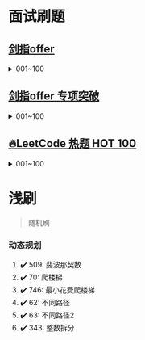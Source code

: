 
# 面试刷题
## [剑指offer](https://leetcode.cn/problem-list/xb9nqhhg/)
<details>
    <summary>001~100</summary>
    001. :heavy_check_mark: <a href="src/leetcode/editor/cn/interview/srto/ShuZuZhongZhongFuDeShuZiLcof.java">[剑指 Offer 03]数组中重复的数字	Easy</a><br/>
    002. :heavy_check_mark: <a href="src/leetcode/editor/cn/interview/srto/ErWeiShuZuZhongDeChaZhaoLcof.java">[剑指 Offer 04]二维数组中的查找	Medium</a><br/>
    003. :heavy_check_mark: <a href="src/leetcode/editor/cn/interview/srto/TiHuanKongGeLcof.java">[剑指 Offer 05]替换空格	Easy</a><br/>
    004. :heavy_check_mark: <a href="src/leetcode/editor/cn/interview/srto/CongWeiDaoTouDaYinLianBiaoLcof.java">[剑指 Offer 06]从尾到头打印链表	Easy</a><br/>
    005. :lock: <a href="src/leetcode/editor/cn/interview/srto/CongWeiDaoTouDaYinLianBiaoLcof.java">[剑指 Offer 07]重建二叉树	Medium</a><br/>
    006. :lock: <a href="src/leetcode/editor/cn/interview/srto/CongWeiDaoTouDaYinLianBiaoLcof.java">[剑指 Offer 09]用两个栈实现队列	Easy</a><br/>
    007. :lock: <a href="src/leetcode/editor/cn/interview/srto/CongWeiDaoTouDaYinLianBiaoLcof.java">[剑指 Offer 10- I]斐波那契数列	Easy</a><br/>
    008. :lock: <a href="src/leetcode/editor/cn/interview/srto/CongWeiDaoTouDaYinLianBiaoLcof.java">[剑指 Offer 10- II]青蛙跳台阶问题	Easy</a><br/>
    009. :lock: <a href="src/leetcode/editor/cn/interview/srto/CongWeiDaoTouDaYinLianBiaoLcof.java">[剑指 Offer 11]旋转数组的最小数字	Easy</a><br/>
    010. :lock: <a href="src/leetcode/editor/cn/interview/srto/CongWeiDaoTouDaYinLianBiaoLcof.java">[剑指 Offer 12]矩阵中的路径	Medium</a><br/>
    011. :lock: <a href="src/leetcode/editor/cn/interview/srto/CongWeiDaoTouDaYinLianBiaoLcof.java">[剑指 Offer 14- I]剪绳子	Medium</a><br/>
    012. :lock: <a href="src/leetcode/editor/cn/interview/srto/CongWeiDaoTouDaYinLianBiaoLcof.java">[剑指 Offer 14- II]剪绳子 II	Medium</a><br/>
    013. :lock: <a href="src/leetcode/editor/cn/interview/srto/CongWeiDaoTouDaYinLianBiaoLcof.java">[剑指 Offer 06]从尾到头打印链表	Easy</a><br/>
    014. :lock: <a href="src/leetcode/editor/cn/interview/srto/CongWeiDaoTouDaYinLianBiaoLcof.java">[剑指 Offer 15]二进制中1的个数	Easy</a><br/>
    015. :lock: <a href="src/leetcode/editor/cn/interview/srto/CongWeiDaoTouDaYinLianBiaoLcof.java">[剑指 Offer 16]数值的整数次方	Medium</a><br/>
    016. :lock: <a href="src/leetcode/editor/cn/interview/srto/CongWeiDaoTouDaYinLianBiaoLcof.java">[剑指 Offer 17]打印从1到最大的n位数	Easy</a><br/>
    017. :lock: <a href="src/leetcode/editor/cn/interview/srto/CongWeiDaoTouDaYinLianBiaoLcof.java">[剑指 Offer 18]删除链表的节点	Easy</a><br/>
    018. :lock: <a href="src/leetcode/editor/cn/interview/srto/CongWeiDaoTouDaYinLianBiaoLcof.java">[剑指 Offer 19]正则表达式匹配	Hard</a><br/>
    019. :lock: <a href="src/leetcode/editor/cn/interview/srto/CongWeiDaoTouDaYinLianBiaoLcof.java">[剑指 Offer 20]表示数值的字符串	Medium</a><br/>
    020. :lock: <a href="src/leetcode/editor/cn/interview/srto/CongWeiDaoTouDaYinLianBiaoLcof.java">[剑指 Offer 21]调整数组顺序使奇数位于偶数前面	Easy</a><br/>
    021. :lock: <a href="src/leetcode/editor/cn/interview/srto/CongWeiDaoTouDaYinLianBiaoLcof.java">[剑指 Offer 22]链表中倒数第k个节点	Easy</a><br/>
    022. :lock: <a href="src/leetcode/editor/cn/interview/srto/CongWeiDaoTouDaYinLianBiaoLcof.java">[剑指 Offer 24]反转链表	Easy</a><br/>
    023. :lock: <a href="src/leetcode/editor/cn/interview/srto/CongWeiDaoTouDaYinLianBiaoLcof.java">[剑指 Offer 25]合并两个排序的链表	Easy</a><br/>
    024. :lock: <a href="src/leetcode/editor/cn/interview/srto/CongWeiDaoTouDaYinLianBiaoLcof.java">[剑指 Offer 26]树的子结构	Medium</a><br/>
    025. :lock: <a href="src/leetcode/editor/cn/interview/srto/CongWeiDaoTouDaYinLianBiaoLcof.java">[剑指 Offer 27]二叉树的镜像	Easy</a><br/>
    026. :lock: <a href="src/leetcode/editor/cn/interview/srto/CongWeiDaoTouDaYinLianBiaoLcof.java">[剑指 Offer 28]对称的二叉树	Easy</a><br/>
    027. :lock: <a href="src/leetcode/editor/cn/interview/srto/CongWeiDaoTouDaYinLianBiaoLcof.java">[剑指 Offer 29]顺时针打印矩阵	Easy</a><br/>
    028. :lock: <a href="src/leetcode/editor/cn/interview/srto/CongWeiDaoTouDaYinLianBiaoLcof.java">[剑指 Offer 30]包含min函数的栈	Easy</a><br/>
    029. :lock: <a href="src/leetcode/editor/cn/interview/srto/CongWeiDaoTouDaYinLianBiaoLcof.java">[剑指 Offer 31]栈的压入、弹出序列	Medium</a><br/>
    030. :lock: <a href="src/leetcode/editor/cn/interview/srto/CongWeiDaoTouDaYinLianBiaoLcof.java">[剑指 Offer 32 - I]从上到下打印二叉树	Medium</a><br/>
    031. :lock: <a href="src/leetcode/editor/cn/interview/srto/CongWeiDaoTouDaYinLianBiaoLcof.java">[剑指 Offer 32 - II]从上到下打印二叉树 II	Easy</a><br/>
    032. :lock: <a href="src/leetcode/editor/cn/interview/srto/CongWeiDaoTouDaYinLianBiaoLcof.java">[剑指 Offer 32 - III]从上到下打印二叉树 III	Medium</a><br/>
    033. :lock: <a href="src/leetcode/editor/cn/interview/srto/CongWeiDaoTouDaYinLianBiaoLcof.java">[剑指 Offer 33]二叉搜索树的后序遍历序列	Medium</a><br/>
    034. :lock: <a href="src/leetcode/editor/cn/interview/srto/CongWeiDaoTouDaYinLianBiaoLcof.java">[剑指 Offer 34]二叉树中和为某一值的路径	Medium</a><br/>
    035. :lock: <a href="src/leetcode/editor/cn/interview/srto/CongWeiDaoTouDaYinLianBiaoLcof.java">[剑指 Offer 35]复杂链表的复制	Medium</a><br/>
    036. :lock: <a href="src/leetcode/editor/cn/interview/srto/CongWeiDaoTouDaYinLianBiaoLcof.java">[剑指 Offer 36]二叉搜索树与双向链表	Medium</a><br/>
    037. :lock: <a href="src/leetcode/editor/cn/interview/srto/CongWeiDaoTouDaYinLianBiaoLcof.java">[剑指 Offer 37]序列化二叉树	Hard</a><br/>
    038. :lock: <a href="src/leetcode/editor/cn/interview/srto/CongWeiDaoTouDaYinLianBiaoLcof.java">[剑指 Offer 38]字符串的排列	Medium</a><br/>
    039. :lock: <a href="src/leetcode/editor/cn/interview/srto/CongWeiDaoTouDaYinLianBiaoLcof.java">[剑指 Offer 39]数组中出现次数超过一半的数字	Easy</a><br/>
    040. :lock: <a href="src/leetcode/editor/cn/interview/srto/CongWeiDaoTouDaYinLianBiaoLcof.java">[剑指 Offer 40]最小的k个数	Easy</a><br/>
    050. :lock: <a href="src/leetcode/editor/cn/interview/srto/CongWeiDaoTouDaYinLianBiaoLcof.java">[剑指 Offer 41]数据流中的中位数	Hard</a><br/>
    051. :lock: <a href="src/leetcode/editor/cn/interview/srto/CongWeiDaoTouDaYinLianBiaoLcof.java">[剑指 Offer 42]连续子数组的最大和	Easy</a><br/>
    052. :lock: <a href="src/leetcode/editor/cn/interview/srto/CongWeiDaoTouDaYinLianBiaoLcof.java">[剑指 Offer 43]1～n 整数中 1 出现的次数	Hard</a><br/>
    053. :lock: <a href="src/leetcode/editor/cn/interview/srto/CongWeiDaoTouDaYinLianBiaoLcof.java">[剑指 Offer 44]数字序列中某一位的数字	Medium</a><br/>
    054. :lock: <a href="src/leetcode/editor/cn/interview/srto/CongWeiDaoTouDaYinLianBiaoLcof.java">[剑指 Offer 45]把数组排成最小的数	Medium</a><br/>
    055. :lock: <a href="src/leetcode/editor/cn/interview/srto/CongWeiDaoTouDaYinLianBiaoLcof.java">[剑指 Offer 46]把数字翻译成字符串	Medium</a><br/>
    056. :lock: <a href="src/leetcode/editor/cn/interview/srto/CongWeiDaoTouDaYinLianBiaoLcof.java">[剑指 Offer 47]礼物的最大价值	Medium</a><br/>
    057. :lock: <a href="src/leetcode/editor/cn/interview/srto/CongWeiDaoTouDaYinLianBiaoLcof.java">[剑指 Offer 48]最长不含重复字符的子字符串	Medium</a><br/>
    058. :lock: <a href="src/leetcode/editor/cn/interview/srto/CongWeiDaoTouDaYinLianBiaoLcof.java">[剑指 Offer 49]丑数	Medium</a><br/>
    059. :lock: <a href="src/leetcode/editor/cn/interview/srto/CongWeiDaoTouDaYinLianBiaoLcof.java">[剑指 Offer 50]第一个只出现一次的字符	Easy</a><br/>
    060. :lock: <a href="src/leetcode/editor/cn/interview/srto/CongWeiDaoTouDaYinLianBiaoLcof.java">[剑指 Offer 51]数组中的逆序对	Hard</a><br/>
    061. :lock: <a href="src/leetcode/editor/cn/interview/srto/CongWeiDaoTouDaYinLianBiaoLcof.java">[剑指 Offer 52]两个链表的第一个公共节点	Easy</a><br/>
    062. :lock: <a href="src/leetcode/editor/cn/interview/srto/CongWeiDaoTouDaYinLianBiaoLcof.java">[剑指 Offer 53 - I]在排序数组中查找数字 I	Easy</a><br/>
    063. :lock: <a href="src/leetcode/editor/cn/interview/srto/CongWeiDaoTouDaYinLianBiaoLcof.java">[剑指 Offer 53 - II]0～n-1中缺失的数字	Easy</a><br/>
    064. :lock: <a href="src/leetcode/editor/cn/interview/srto/CongWeiDaoTouDaYinLianBiaoLcof.java">[剑指 Offer 54]二叉搜索树的第k大节点	Easy</a><br/>
    065. :lock: <a href="src/leetcode/editor/cn/interview/srto/CongWeiDaoTouDaYinLianBiaoLcof.java">[剑指 Offer 55 - I]二叉树的深度	Easy</a><br/>
    066. :lock: <a href="src/leetcode/editor/cn/interview/srto/CongWeiDaoTouDaYinLianBiaoLcof.java">[剑指 Offer 55 - II]平衡二叉树	Easy</a><br/>
    067. :lock: <a href="src/leetcode/editor/cn/interview/srto/CongWeiDaoTouDaYinLianBiaoLcof.java">[剑指 Offer 56 - I]数组中数字出现的次数	Medium</a><br/>
    068. :lock: <a href="src/leetcode/editor/cn/interview/srto/CongWeiDaoTouDaYinLianBiaoLcof.java">[剑指 Offer 56 - II]数组中数字出现的次数 II	Medium</a><br/>
    069. :lock: <a href="src/leetcode/editor/cn/interview/srto/CongWeiDaoTouDaYinLianBiaoLcof.java">[剑指 Offer 57]和为s的两个数字	Easy</a><br/>
    070. :lock: <a href="src/leetcode/editor/cn/interview/srto/CongWeiDaoTouDaYinLianBiaoLcof.java">[剑指 Offer 57 - II]和为s的连续正数序列	Easy</a><br/>
    071. :lock: <a href="src/leetcode/editor/cn/interview/srto/CongWeiDaoTouDaYinLianBiaoLcof.java">[剑指 Offer 58 - I]翻转单词顺序	Easy</a><br/>
    072. :lock: <a href="src/leetcode/editor/cn/interview/srto/CongWeiDaoTouDaYinLianBiaoLcof.java">[剑指 Offer 58 - II]左旋转字符串	Easy</a><br/>
    073. :lock: <a href="src/leetcode/editor/cn/interview/srto/CongWeiDaoTouDaYinLianBiaoLcof.java">[剑指 Offer 59 - I]滑动窗口的最大值	Hard</a><br/>
    074. :lock: <a href="src/leetcode/editor/cn/interview/srto/CongWeiDaoTouDaYinLianBiaoLcof.java">[剑指 Offer 59 - II]队列的最大值	Medium</a><br/>
    075. :lock: <a href="src/leetcode/editor/cn/interview/srto/CongWeiDaoTouDaYinLianBiaoLcof.java">[剑指 Offer 60]n个骰子的点数	Medium</a><br/>
    076. :lock: <a href="src/leetcode/editor/cn/interview/srto/CongWeiDaoTouDaYinLianBiaoLcof.java">[剑指 Offer 61]扑克牌中的顺子	Easy</a><br/>
    077. :lock: <a href="src/leetcode/editor/cn/interview/srto/CongWeiDaoTouDaYinLianBiaoLcof.java">[剑指 Offer 62]圆圈中最后剩下的数字	Easy</a><br/>
    078. :lock: <a href="src/leetcode/editor/cn/interview/srto/CongWeiDaoTouDaYinLianBiaoLcof.java">[剑指 Offer 63]股票的最大利润	Medium</a><br/>
    079. :lock: <a href="src/leetcode/editor/cn/interview/srto/CongWeiDaoTouDaYinLianBiaoLcof.java">[剑指 Offer 64]求1+2+…+n	Medium</a><br/>
    080. :lock: <a href="src/leetcode/editor/cn/interview/srto/CongWeiDaoTouDaYinLianBiaoLcof.java">[剑指 Offer 65]不用加减乘除做加法	Easy</a><br/>
    081. :lock: <a href="src/leetcode/editor/cn/interview/srto/CongWeiDaoTouDaYinLianBiaoLcof.java">[剑指 Offer 66]构建乘积数组	Medium</a><br/>
    082. :lock: <a href="src/leetcode/editor/cn/interview/srto/CongWeiDaoTouDaYinLianBiaoLcof.java">[剑指 Offer 67]把字符串转换成整数	Medium</a><br/>
    083. :lock: <a href="src/leetcode/editor/cn/interview/srto/CongWeiDaoTouDaYinLianBiaoLcof.java">[剑指 Offer 68 - I]二叉搜索树的最近公共祖先	Easy</a><br/>
    084. :lock: <a href="src/leetcode/editor/cn/interview/srto/CongWeiDaoTouDaYinLianBiaoLcof.java">[剑指 Offer 68 - II]二叉树的最近公共祖先	Easy</a><br/>
</details>


## [剑指offer 专项突破](https://leetcode.cn/problem-list/e8X3pBZi/)
<details>
    <summary>001~100</summary>
    001. :lock: <a href="src/leetcode/editor/cn/interview/srto/ShuZuZhongZhongFuDeShuZiLcof.java">[剑指 Offer II 001]整数除法	Easy</a><br/>
    002. :lock: <a href="src/leetcode/editor/cn/interview/srto/ErWeiShuZuZhongDeChaZhaoLcof.java">[剑指 Offer II 002]二进制加法	Easy</a><br/>
    003. :lock: <a href="src/leetcode/editor/cn/interview/srto/TiHuanKongGeLcof.java">[剑指 Offer II 003]前 n 个数字二进制中 1 的个数	Easy</a><br/>
    004. :lock: <a href="src/leetcode/editor/cn/interview/srto/CongWeiDaoTouDaYinLianBiaoLcof.java">[剑指 Offer II 004]只出现一次的数字 	Medium</a><br/>
    005. :lock: <a href="src/leetcode/editor/cn/interview/srto/CongWeiDaoTouDaYinLianBiaoLcof.java">[剑指 Offer II 005]单词长度的最大乘积	Medium</a><br/>
    006. :lock: <a href="src/leetcode/editor/cn/interview/srto/CongWeiDaoTouDaYinLianBiaoLcof.java">[剑指 Offer II 006]排序数组中两个数字之和	Easy</a><br/>
    007. :lock: <a href="src/leetcode/editor/cn/interview/srto/CongWeiDaoTouDaYinLianBiaoLcof.java">[剑指 Offer II 007]数组中和为 0 的三个数	Medium</a><br/>
    008. :lock: <a href="src/leetcode/editor/cn/interview/srto/CongWeiDaoTouDaYinLianBiaoLcof.java">[剑指 Offer II 008]和大于等于 target 的最短子数组	Medium</a><br/>
    009. :lock: <a href="src/leetcode/editor/cn/interview/srto/CongWeiDaoTouDaYinLianBiaoLcof.java">[剑指 Offer II 009]乘积小于 K 的子数组	Medium</a><br/>
    010. :lock: <a href="src/leetcode/editor/cn/interview/srto/CongWeiDaoTouDaYinLianBiaoLcof.java">[剑指 Offer II 010]和为 k 的子数组	Medium</a><br/>
    011. :lock: <a href="src/leetcode/editor/cn/interview/srto/CongWeiDaoTouDaYinLianBiaoLcof.java">[剑指 Offer II 011]0 和 1 个数相同的子数组	Medium</a><br/>
    012. :lock: <a href="src/leetcode/editor/cn/interview/srto/CongWeiDaoTouDaYinLianBiaoLcof.java">[剑指 Offer II 012]左右两边子数组的和相等	Easy</a><br/>
    013. :lock: <a href="src/leetcode/editor/cn/interview/srto/CongWeiDaoTouDaYinLianBiaoLcof.java">[剑指 Offer II 013]二维子矩阵的和	Medium</a><br/>
    014. :lock: <a href="src/leetcode/editor/cn/interview/srto/CongWeiDaoTouDaYinLianBiaoLcof.java">[剑指 Offer II 014]字符串中的变位词	Medium</a><br/>
    015. :lock: <a href="src/leetcode/editor/cn/interview/srto/CongWeiDaoTouDaYinLianBiaoLcof.java">[剑指 Offer II 015]字符串中的所有变位词	Medium</a><br/>
    016. :lock: <a href="src/leetcode/editor/cn/interview/srto/CongWeiDaoTouDaYinLianBiaoLcof.java">[剑指 Offer II 016]不含重复字符的最长子字符串	Medium</a><br/>
    017. :lock: <a href="src/leetcode/editor/cn/interview/srto/CongWeiDaoTouDaYinLianBiaoLcof.java">[剑指 Offer II 017]含有所有字符的最短字符串	Hard</a><br/>
    018. :lock: <a href="src/leetcode/editor/cn/interview/srto/CongWeiDaoTouDaYinLianBiaoLcof.java">[剑指 Offer II 018]有效的回文	Easy</a><br/>
    019. :lock: <a href="src/leetcode/editor/cn/interview/srto/CongWeiDaoTouDaYinLianBiaoLcof.java">[剑指 Offer II 019]最多删除一个字符得到回文	Easy</a><br/>
    020. :lock: <a href="src/leetcode/editor/cn/interview/srto/CongWeiDaoTouDaYinLianBiaoLcof.java">[剑指 Offer II 020]回文子字符串的个数	Medium</a><br/>
    021. :lock: <a href="src/leetcode/editor/cn/interview/srto/CongWeiDaoTouDaYinLianBiaoLcof.java">[剑指 Offer II 021]删除链表的倒数第 n 个结点	Medium</a><br/>
    022. :lock: <a href="src/leetcode/editor/cn/interview/srto/CongWeiDaoTouDaYinLianBiaoLcof.java">[剑指 Offer II 022]链表中环的入口节点	Medium</a><br/>
    023. :lock: <a href="src/leetcode/editor/cn/interview/srto/CongWeiDaoTouDaYinLianBiaoLcof.java">[剑指 Offer II 023]两个链表的第一个重合节点	Easy</a><br/>
    024. :lock: <a href="src/leetcode/editor/cn/interview/srto/CongWeiDaoTouDaYinLianBiaoLcof.java">[剑指 Offer II 024]反转链表	Easy</a><br/>
    025. :lock: <a href="src/leetcode/editor/cn/interview/srto/CongWeiDaoTouDaYinLianBiaoLcof.java">[剑指 Offer II 025]链表中的两数相加	Medium</a><br/>
    026. :lock: <a href="src/leetcode/editor/cn/interview/srto/CongWeiDaoTouDaYinLianBiaoLcof.java">[剑指 Offer II 026]重排链表	Medium</a><br/>
    027. :lock: <a href="src/leetcode/editor/cn/interview/srto/CongWeiDaoTouDaYinLianBiaoLcof.java">[剑指 Offer II 027]回文链表	Easy</a><br/>
    028. :lock: <a href="src/leetcode/editor/cn/interview/srto/CongWeiDaoTouDaYinLianBiaoLcof.java">[剑指 Offer II 028]展平多级双向链表	Medium</a><br/>
    029. :lock: <a href="src/leetcode/editor/cn/interview/srto/CongWeiDaoTouDaYinLianBiaoLcof.java">[剑指 Offer II 029]排序的循环链表	Medium</a><br/>
    030. :lock: <a href="src/leetcode/editor/cn/interview/srto/CongWeiDaoTouDaYinLianBiaoLcof.java">[剑指 Offer II 030]插入、删除和随机访问都是 O(1) 的容器	Medium</a><br/>
    031. :lock: <a href="src/leetcode/editor/cn/interview/srto/CongWeiDaoTouDaYinLianBiaoLcof.java">[剑指 Offer II 031]最近最少使用缓存	Medium</a><br/>
    032. :lock: <a href="src/leetcode/editor/cn/interview/srto/CongWeiDaoTouDaYinLianBiaoLcof.java">[剑指 Offer II 032]有效的变位词	Easy</a><br/>
    033. :lock: <a href="src/leetcode/editor/cn/interview/srto/CongWeiDaoTouDaYinLianBiaoLcof.java">[剑指 Offer II 033]变位词组	Medium</a><br/>
    034. :lock: <a href="src/leetcode/editor/cn/interview/srto/CongWeiDaoTouDaYinLianBiaoLcof.java">[剑指 Offer II 034]外星语言是否排序	Easy</a><br/>
    035. :lock: <a href="src/leetcode/editor/cn/interview/srto/CongWeiDaoTouDaYinLianBiaoLcof.java">[剑指 Offer II 035]最小时间差	Medium</a><br/>
    036. :lock: <a href="src/leetcode/editor/cn/interview/srto/CongWeiDaoTouDaYinLianBiaoLcof.java">[剑指 Offer II 036]后缀表达式	Medium</a><br/>
    037. :lock: <a href="src/leetcode/editor/cn/interview/srto/CongWeiDaoTouDaYinLianBiaoLcof.java">[剑指 Offer II 037]小行星碰撞	Medium</a><br/>
    038. :lock: <a href="src/leetcode/editor/cn/interview/srto/CongWeiDaoTouDaYinLianBiaoLcof.java">[剑指 Offer II 038]每日温度	Medium</a><br/>
    039. :lock: <a href="src/leetcode/editor/cn/interview/srto/CongWeiDaoTouDaYinLianBiaoLcof.java">[剑指 Offer II 039]直方图最大矩形面积	Hard</a><br/>
    040. :lock: <a href="src/leetcode/editor/cn/interview/srto/CongWeiDaoTouDaYinLianBiaoLcof.java">[剑指 Offer II 040]矩阵中最大的矩形	Hard</a><br/>
    050. :lock: <a href="src/leetcode/editor/cn/interview/srto/CongWeiDaoTouDaYinLianBiaoLcof.java">[剑指 Offer II 041]滑动窗口的平均值	Easy</a><br/>
    051. :lock: <a href="src/leetcode/editor/cn/interview/srto/CongWeiDaoTouDaYinLianBiaoLcof.java">[剑指 Offer II 042]最近请求次数	Easy</a><br/>
    052. :lock: <a href="src/leetcode/editor/cn/interview/srto/CongWeiDaoTouDaYinLianBiaoLcof.java">[剑指 Offer II 043]往完全二叉树添加节点	Medium</a><br/>
    053. :lock: <a href="src/leetcode/editor/cn/interview/srto/CongWeiDaoTouDaYinLianBiaoLcof.java">[剑指 Offer II 044]二叉树每层的最大值	Medium</a><br/>
    054. :lock: <a href="src/leetcode/editor/cn/interview/srto/CongWeiDaoTouDaYinLianBiaoLcof.java">[剑指 Offer II 045]二叉树最底层最左边的值	Medium</a><br/>
    055. :lock: <a href="src/leetcode/editor/cn/interview/srto/CongWeiDaoTouDaYinLianBiaoLcof.java">[剑指 Offer II 046]二叉树的右侧视图	Medium</a><br/>
    056. :lock: <a href="src/leetcode/editor/cn/interview/srto/CongWeiDaoTouDaYinLianBiaoLcof.java">[剑指 Offer II 047]二叉树剪枝	Medium</a><br/>
    057. :lock: <a href="src/leetcode/editor/cn/interview/srto/CongWeiDaoTouDaYinLianBiaoLcof.java">[剑指 Offer II 048]序列化与反序列化二叉树	Hard</a><br/>
    058. :lock: <a href="src/leetcode/editor/cn/interview/srto/CongWeiDaoTouDaYinLianBiaoLcof.java">[剑指 Offer II 049]从根节点到叶节点的路径数字之和	Medium</a><br/>
    059. :lock: <a href="src/leetcode/editor/cn/interview/srto/CongWeiDaoTouDaYinLianBiaoLcof.java">[剑指 Offer II 050]向下的路径节点之和	Medium</a><br/>
    060. :lock: <a href="src/leetcode/editor/cn/interview/srto/CongWeiDaoTouDaYinLianBiaoLcof.java">[剑指 Offer II 051]节点之和最大的路径	Hard</a><br/>
    061. :lock: <a href="src/leetcode/editor/cn/interview/srto/CongWeiDaoTouDaYinLianBiaoLcof.java">[剑指 Offer II 052]展平二叉搜索树	Easy</a><br/>
    062. :lock: <a href="src/leetcode/editor/cn/interview/srto/CongWeiDaoTouDaYinLianBiaoLcof.java">[剑指 Offer II 053]二叉搜索树中的中序后继	Medium</a><br/>
    063. :lock: <a href="src/leetcode/editor/cn/interview/srto/CongWeiDaoTouDaYinLianBiaoLcof.java">[剑指 Offer II 054]所有大于等于节点的值之和	Medium</a><br/>
    064. :lock: <a href="src/leetcode/editor/cn/interview/srto/CongWeiDaoTouDaYinLianBiaoLcof.java">[剑指 Offer II 055]二叉搜索树迭代器	Medium</a><br/>
    065. :lock: <a href="src/leetcode/editor/cn/interview/srto/CongWeiDaoTouDaYinLianBiaoLcof.java">[剑指 Offer II 056]二叉搜索树中两个节点之和	Easy</a><br/>
    066. :lock: <a href="src/leetcode/editor/cn/interview/srto/CongWeiDaoTouDaYinLianBiaoLcof.java">[剑指 Offer II 057]值和下标之差都在给定的范围内	Medium</a><br/>
    067. :lock: <a href="src/leetcode/editor/cn/interview/srto/CongWeiDaoTouDaYinLianBiaoLcof.java">[剑指 Offer II 058]日程表	Medium</a><br/>
    068. :lock: <a href="src/leetcode/editor/cn/interview/srto/CongWeiDaoTouDaYinLianBiaoLcof.java">[剑指 Offer II 059]数据流的第 K 大数值	Easy</a><br/>
    069. :lock: <a href="src/leetcode/editor/cn/interview/srto/CongWeiDaoTouDaYinLianBiaoLcof.java">[剑指 Offer II 060]出现频率最高的 k 个数字	Medium</a><br/>
    070. :lock: <a href="src/leetcode/editor/cn/interview/srto/CongWeiDaoTouDaYinLianBiaoLcof.java">[剑指 Offer II 061]和最小的 k 个数对	Medium</a><br/>
    071. :lock: <a href="src/leetcode/editor/cn/interview/srto/CongWeiDaoTouDaYinLianBiaoLcof.java">[剑指 Offer II 062]实现前缀树	Medium</a><br/>
    072. :lock: <a href="src/leetcode/editor/cn/interview/srto/CongWeiDaoTouDaYinLianBiaoLcof.java">[剑指 Offer II 063]替换单词	Medium</a><br/>
    073. :lock: <a href="src/leetcode/editor/cn/interview/srto/CongWeiDaoTouDaYinLianBiaoLcof.java">[剑指 Offer II 064]神奇的字典	Medium</a><br/>
    074. :lock: <a href="src/leetcode/editor/cn/interview/srto/CongWeiDaoTouDaYinLianBiaoLcof.java">[剑指 Offer II 065]最短的单词编码	Medium</a><br/>
    075. :lock: <a href="src/leetcode/editor/cn/interview/srto/CongWeiDaoTouDaYinLianBiaoLcof.java">[剑指 Offer II 066]单词之和	Medium</a><br/>
    076. :lock: <a href="src/leetcode/editor/cn/interview/srto/CongWeiDaoTouDaYinLianBiaoLcof.java">[剑指 Offer II 067]最大的异或	Medium</a><br/>
    077. :lock: <a href="src/leetcode/editor/cn/interview/srto/CongWeiDaoTouDaYinLianBiaoLcof.java">[剑指 Offer II 068]查找插入位置	Easy</a><br/>
    078. :lock: <a href="src/leetcode/editor/cn/interview/srto/CongWeiDaoTouDaYinLianBiaoLcof.java">[剑指 Offer II 069]山峰数组的顶部	Easy</a><br/>
    079. :lock: <a href="src/leetcode/editor/cn/interview/srto/CongWeiDaoTouDaYinLianBiaoLcof.java">[剑指 Offer II 070]排序数组中只出现一次的数字	Medium</a><br/>
    080. :lock: <a href="src/leetcode/editor/cn/interview/srto/CongWeiDaoTouDaYinLianBiaoLcof.java">[剑指 Offer II 071]按权重生成随机数	Medium</a><br/>
    081. :lock: <a href="src/leetcode/editor/cn/interview/srto/CongWeiDaoTouDaYinLianBiaoLcof.java">[剑指 Offer II 072]求平方根	Easy</a><br/>
    082. :lock: <a href="src/leetcode/editor/cn/interview/srto/CongWeiDaoTouDaYinLianBiaoLcof.java">[剑指 Offer II 073]狒狒吃香蕉	Medium</a><br/>
    083. :lock: <a href="src/leetcode/editor/cn/interview/srto/CongWeiDaoTouDaYinLianBiaoLcof.java">[剑指 Offer II 074]合并区间	Medium</a><br/>
    084. :lock: <a href="src/leetcode/editor/cn/interview/srto/CongWeiDaoTouDaYinLianBiaoLcof.java">[剑指 Offer II 075]数组相对排序	Easy</a><br/>
    085. :lock: <a href="src/leetcode/editor/cn/interview/srto/CongWeiDaoTouDaYinLianBiaoLcof.java">[剑指 Offer II 076]数组中的第 k 大的数字	Medium</a><br/>
    086  :lock: <a href="src/leetcode/editor/cn/interview/srto/CongWeiDaoTouDaYinLianBiaoLcof.java">[剑指 Offer II 077]链表排序	Medium</a><br/>
    087. :lock: <a href="src/leetcode/editor/cn/interview/srto/CongWeiDaoTouDaYinLianBiaoLcof.java">[剑指 Offer II 078]合并排序链表	Hard</a><br/>
    088. :lock: <a href="src/leetcode/editor/cn/interview/srto/CongWeiDaoTouDaYinLianBiaoLcof.java">[剑指 Offer II 079]所有子集	Medium</a><br/>
    089. :lock: <a href="src/leetcode/editor/cn/interview/srto/CongWeiDaoTouDaYinLianBiaoLcof.java">[剑指 Offer II 080]含有 k 个元素的组合	Medium</a><br/>
    090. :lock: <a href="src/leetcode/editor/cn/interview/srto/CongWeiDaoTouDaYinLianBiaoLcof.java">[剑指 Offer II 081]允许重复选择元素的组合	Medium</a><br/>
    091. :lock: <a href="src/leetcode/editor/cn/interview/srto/CongWeiDaoTouDaYinLianBiaoLcof.java">[剑指 Offer II 082]含有重复元素集合的组合	Medium</a><br/>
    092. :lock: <a href="src/leetcode/editor/cn/interview/srto/CongWeiDaoTouDaYinLianBiaoLcof.java">[剑指 Offer II 083]没有重复元素集合的全排列	Medium</a><br/>
    093. :lock: <a href="src/leetcode/editor/cn/interview/srto/CongWeiDaoTouDaYinLianBiaoLcof.java">[剑指 Offer II 084]含有重复元素集合的全排列 	Medium</a><br/>
    094. :lock: <a href="src/leetcode/editor/cn/interview/srto/CongWeiDaoTouDaYinLianBiaoLcof.java">[剑指 Offer II 085]生成匹配的括号	Medium</a><br/>
    095. :lock: <a href="src/leetcode/editor/cn/interview/srto/CongWeiDaoTouDaYinLianBiaoLcof.java">[剑指 Offer II 086]分割回文子字符串	Medium</a><br/>
    096. :lock: <a href="src/leetcode/editor/cn/interview/srto/CongWeiDaoTouDaYinLianBiaoLcof.java">[剑指 Offer II 087]复原 IP 	Medium</a><br/>
    097. :lock: <a href="src/leetcode/editor/cn/interview/srto/CongWeiDaoTouDaYinLianBiaoLcof.java">[剑指 Offer II 088]爬楼梯的最少成本	Easy</a><br/>
    098. :lock: <a href="src/leetcode/editor/cn/interview/srto/CongWeiDaoTouDaYinLianBiaoLcof.java">[剑指 Offer II 089]房屋偷盗	Medium</a><br/>
    099. :lock: <a href="src/leetcode/editor/cn/interview/srto/CongWeiDaoTouDaYinLianBiaoLcof.java">[剑指 Offer II 090]环形房屋偷盗	Medium</a><br/>
    100. :lock: <a href="src/leetcode/editor/cn/interview/srto/CongWeiDaoTouDaYinLianBiaoLcof.java">[剑指 Offer II 091]粉刷房子	Medium</a><br/>
    101. :lock: <a href="src/leetcode/editor/cn/interview/srto/CongWeiDaoTouDaYinLianBiaoLcof.java">[剑指 Offer II 092]翻转字符	Medium</a><br/>
    102. :lock: <a href="src/leetcode/editor/cn/interview/srto/CongWeiDaoTouDaYinLianBiaoLcof.java">[剑指 Offer II 093]最长斐波那契数列	Medium</a><br/>
    103. :lock: <a href="src/leetcode/editor/cn/interview/srto/CongWeiDaoTouDaYinLianBiaoLcof.java">[剑指 Offer II 094]最少回文分割	Hard</a><br/>
    104. :lock: <a href="src/leetcode/editor/cn/interview/srto/CongWeiDaoTouDaYinLianBiaoLcof.java">[剑指 Offer II 095]最长公共子序列	Medium</a><br/>
    105. :lock: <a href="src/leetcode/editor/cn/interview/srto/CongWeiDaoTouDaYinLianBiaoLcof.java">[剑指 Offer II 096]字符串交织	Medium</a><br/>
    106. :lock: <a href="src/leetcode/editor/cn/interview/srto/CongWeiDaoTouDaYinLianBiaoLcof.java">[剑指 Offer II 097]子序列的数目	Hard</a><br/>
    107. :lock: <a href="src/leetcode/editor/cn/interview/srto/CongWeiDaoTouDaYinLianBiaoLcof.java">[剑指 Offer II 098]路径的数目	Medium</a><br/>
    108. :lock: <a href="src/leetcode/editor/cn/interview/srto/CongWeiDaoTouDaYinLianBiaoLcof.java">[剑指 Offer II 099]最小路径之和	Medium</a><br/>
    109. :lock: <a href="src/leetcode/editor/cn/interview/srto/CongWeiDaoTouDaYinLianBiaoLcof.java">[剑指 Offer II 100]三角形中最小路径之和	Medium</a><br/>
    110. :lock: <a href="src/leetcode/editor/cn/interview/srto/CongWeiDaoTouDaYinLianBiaoLcof.java">[剑指 Offer II 101]分割等和子集	Easy</a><br/>
    111. :lock: <a href="src/leetcode/editor/cn/interview/srto/CongWeiDaoTouDaYinLianBiaoLcof.java">[剑指 Offer II 102]加减的目标值	Medium</a><br/>
    112. :lock: <a href="src/leetcode/editor/cn/interview/srto/CongWeiDaoTouDaYinLianBiaoLcof.java">[剑指 Offer II 103]最少的硬币数目	Medium</a><br/>
    113. :lock: <a href="src/leetcode/editor/cn/interview/srto/CongWeiDaoTouDaYinLianBiaoLcof.java">[剑指 Offer II 104]排列的数目	Medium</a><br/>
    114. :lock: <a href="src/leetcode/editor/cn/interview/srto/CongWeiDaoTouDaYinLianBiaoLcof.java">[剑指 Offer II 105]岛屿的最大面积	Medium</a><br/>
    115. :lock: <a href="src/leetcode/editor/cn/interview/srto/CongWeiDaoTouDaYinLianBiaoLcof.java">[剑指 Offer II 106]二分图	Medium</a><br/>
    116. :lock: <a href="src/leetcode/editor/cn/interview/srto/CongWeiDaoTouDaYinLianBiaoLcof.java">[剑指 Offer II 107]矩阵中的距离	Medium</a><br/>
    117. :lock: <a href="src/leetcode/editor/cn/interview/srto/CongWeiDaoTouDaYinLianBiaoLcof.java">[剑指 Offer II 108]单词演变	Hard</a><br/>
    118. :lock: <a href="src/leetcode/editor/cn/interview/srto/CongWeiDaoTouDaYinLianBiaoLcof.java">[剑指 Offer II 109]开密码锁	Medium</a><br/>
    119. :lock: <a href="src/leetcode/editor/cn/interview/srto/CongWeiDaoTouDaYinLianBiaoLcof.java">[剑指 Offer II 110]所有路径	Medium</a><br/>
    120. :lock: <a href="src/leetcode/editor/cn/interview/srto/CongWeiDaoTouDaYinLianBiaoLcof.java">[剑指 Offer II 111]计算除法	Medium</a><br/>
    121. :lock: <a href="src/leetcode/editor/cn/interview/srto/CongWeiDaoTouDaYinLianBiaoLcof.java">[剑指 Offer II 112]最长递增路径	Hard</a><br/>
    122. :lock: <a href="src/leetcode/editor/cn/interview/srto/CongWeiDaoTouDaYinLianBiaoLcof.java">[剑指 Offer II 113]课程顺序	Medium</a><br/>
    123. :lock: <a href="src/leetcode/editor/cn/interview/srto/CongWeiDaoTouDaYinLianBiaoLcof.java">[剑指 Offer II 114]外星文字典	Hard</a><br/>
    124. :lock: <a href="src/leetcode/editor/cn/interview/srto/CongWeiDaoTouDaYinLianBiaoLcof.java">[剑指 Offer II 115]重建序列	Medium</a><br/>
    125. :lock: <a href="src/leetcode/editor/cn/interview/srto/CongWeiDaoTouDaYinLianBiaoLcof.java">[剑指 Offer II 116]省份数量	Medium</a><br/>
    126. :lock: <a href="src/leetcode/editor/cn/interview/srto/CongWeiDaoTouDaYinLianBiaoLcof.java">[剑指 Offer II 117]相似的字符串	Hard</a><br/>
    127. :lock: <a href="src/leetcode/editor/cn/interview/srto/CongWeiDaoTouDaYinLianBiaoLcof.java">[剑指 Offer II 118]多余的边	Medium</a><br/>
    128. :lock: <a href="src/leetcode/editor/cn/interview/srto/CongWeiDaoTouDaYinLianBiaoLcof.java">[剑指 Offer II 119]最长连续序列	Medium</a><br/>
    129. :lock: <a href="src/leetcode/editor/cn/interview/srto/CongWeiDaoTouDaYinLianBiaoLcof.java">[面试题13]机器人的运动范围	Medium</a><br/>
</details>


## [🔥LeetCode 热题 HOT 100 ](https://leetcode.cn/problem-list/2cktkvj/)
<details>
    <summary>001~100</summary>
</details>


# 浅刷
> 随机刷
### 动态规划
  1. :heavy_check_mark: 509: 斐波那契数
  2. :heavy_check_mark: 70: 爬楼梯
  3. :heavy_check_mark: 746: 最小花费爬楼梯
  4. :heavy_check_mark: 62: 不同路径
  5. :heavy_check_mark: 63: 不同路径2 
  6. :heavy_check_mark: 343: 整数拆分
